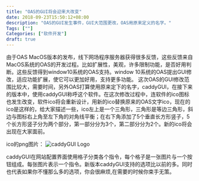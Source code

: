 ```yaml
---
title: "OAS的GUI将会迎来大改变"
date: 2018-09-23T15:50:12+08:00
description: "OAS的GUI发生事件，GUI大范围更改，OAS用原来定义的名字。"
Tags: [""]
Categories: ["软件开发"]
draft: true
---
```


由于OAS MacOS版本的发布，线下网场程序服务器获得很多反馈，这些反馈来自MacOS系统的OAS的开发过程。比如扩展性，美观，许多限制功能，是否好用判断。这些反馈得到window10系统的OAS支持。window 10系统的OAS提出GUI修改，适应功能扩展，使它可以更加好用，支持更多功能。
这次OAS的GUI修改范围比较大，需要时间，另外OAS打算使用原来定下的名字，caddyGUI，在接下来的版本中，使用caddyGUI称呼这个软件。在这次修改过程中，连软件的ico图标也发生改变，软件ico将会重新设计，用新的ico替换原来的OAS文字ico，现在的ico是这样的，给大家描述一些，ico左上是一个三角形，三角形是等边三角形，斜边与图标右上角至左下角的对角线平衡；在右下角添加了5个垂直长方形竖子，5个长方形竖子分为两个部分，第一部分分为3个，第二部分分为2个。新的ico将会出现在大家面前。

ico的png图片：
![caddyGUI Logo][caddyGUIlogo]

caddyGUI在网站配置界面使用格子分类各个指令，每个格子是一张图片与一个按钮组成。每张图片表示一个指令。新版本caddyGUI支持的选项比以前的多。同时也代表如果你不懂那么多的选项，你会很麻烦,在需要的时候你束手无策。

[caddyGUIlogo]: ../../image/2018-09-23/Logo400.png "caddyGUI Logo"

